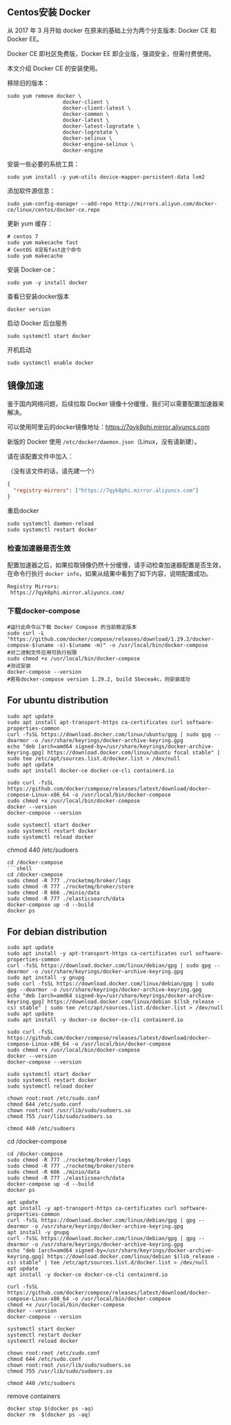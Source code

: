 ## Centos安装 Docker

从 2017 年 3 月开始 docker 在原来的基础上分为两个分支版本: Docker CE 和 Docker EE。

Docker CE 即社区免费版，Docker EE 即企业版，强调安全，但需付费使用。

本文介绍 Docker CE 的安装使用。

移除旧的版本：

```shell
sudo yum remove docker \
                  docker-client \
                  docker-client-latest \
                  docker-common \
                  docker-latest \
                  docker-latest-logrotate \
                  docker-logrotate \
                  docker-selinux \
                  docker-engine-selinux \
                  docker-engine
```

安装一些必要的系统工具：

```shell
sudo yum install -y yum-utils device-mapper-persistent-data lvm2
```

添加软件源信息：

```shell
sudo yum-config-manager --add-repo http://mirrors.aliyun.com/docker-ce/linux/centos/docker-ce.repo
```

更新 yum 缓存：

```shell
# centos 7
sudo yum makecache fast
# CentOS 8没有fast这个命令
sudo yum makecache
```

安装 Docker-ce：

```shell
sudo yum -y install docker
```

查看已安装docker版本

```shell
docker version
```

启动 Docker 后台服务

```shell
sudo systemctl start docker
```

开机启动

```shell
sudo systemctl enable docker
```


## 镜像加速

鉴于国内网络问题，后续拉取 Docker 镜像十分缓慢，我们可以需要配置加速器来解决。

可以使用阿里云的docker镜像地址：https://7qyk8phi.mirror.aliyuncs.com

新版的 Docker 使用 `/etc/docker/daemon.json`（Linux，没有请新建）。

请在该配置文件中加入：

（没有该文件的话，请先建一个）

```json
{
  "registry-mirrors": ["https://7qyk8phi.mirror.aliyuncs.com"]
}
```

重启docker

```shell
sudo systemctl daemon-reload
sudo systemctl restart docker
```

### 检查加速器是否生效

配置加速器之后，如果拉取镜像仍然十分缓慢，请手动检查加速器配置是否生效，在命令行执行 `docker info`，如果从结果中看到了如下内容，说明配置成功。

```shell
Registry Mirrors:
 https://7qyk8phi.mirror.aliyuncs.com/
```

### 下载docker-compose

```shell
#运行此命令以下载 Docker Compose 的当前稳定版本
sudo curl -L "https://github.com/docker/compose/releases/download/1.29.2/docker-compose-$(uname -s)-$(uname -m)" -o /usr/local/bin/docker-compose
#对二进制文件应用可执行权限
sudo chmod +x /usr/local/bin/docker-compose
#测试安装
docker-compose --version
#若有docker-compose version 1.29.2, build 5becea4c，则安装成功
```
## For ubuntu distribution
``` shell
sudo apt update
sudo apt install apt-transport-https ca-certificates curl software-properties-common
curl -fsSL https://download.docker.com/linux/ubuntu/gpg | sudo gpg --dearmor -o /usr/share/keyrings/docker-archive-keyring.gpg
echo "deb [arch=amd64 signed-by=/usr/share/keyrings/docker-archive-keyring.gpg] https://download.docker.com/linux/ubuntu focal stable" | sudo tee /etc/apt/sources.list.d/docker.list > /dev/null
sudo apt update
sudo apt install docker-ce docker-ce-cli containerd.io

sudo curl -fsSL https://github.com/docker/compose/releases/latest/download/docker-compose-Linux-x86_64 -o /usr/local/bin/docker-compose
sudo chmod +x /usr/local/bin/docker-compose
docker --version
docker-compose --version

sudo systemctl start docker
sudo systemctl restart docker
sudo systemctl reload docker

```
chmod 440 /etc/sudoers
```shell
cd /docker-compose
```shell
cd /docker-compose
sudo chmod -R 777 ./rocketmq/broker/logs
sudo chmod -R 777 ./rocketmq/broker/store
sudo chmod -R 666 ./minio/data
sudo chmod -R 777 ./elasticsearch/data
docker-compose up -d --build
docker ps
```


## For debian distribution

```shell
sudo apt update
sudo apt install -y apt-transport-https ca-certificates curl software-properties-common
curl -fsSL https://download.docker.com/linux/debian/gpg | sudo gpg --dearmor -o /usr/share/keyrings/docker-archive-keyring.gpg
sudo apt install -y gnupg
sudo curl -fsSL https://download.docker.com/linux/debian/gpg | sudo gpg --dearmor -o /usr/share/keyrings/docker-archive-keyring.gpg
echo "deb [arch=amd64 signed-by=/usr/share/keyrings/docker-archive-keyring.gpg] https://download.docker.com/linux/debian $(lsb_release -cs) stable" | sudo tee /etc/apt/sources.list.d/docker.list > /dev/null
sudo apt update
sudo apt install -y docker-ce docker-ce-cli containerd.io

sudo curl -fsSL https://github.com/docker/compose/releases/latest/download/docker-compose-Linux-x86_64 -o /usr/local/bin/docker-compose
sudo chmod +x /usr/local/bin/docker-compose
docker --version
docker-compose --version

sudo systemctl start docker
sudo systemctl restart docker
sudo systemctl reload docker

```

``` 
chown root:root /etc/sudo.conf
chmod 644 /etc/sudo.conf
chown root:root /usr/lib/sudo/sudoers.so
chmod 755 /usr/lib/sudo/sudoers.so
```

``` 
chmod 440 /etc/sudoers
```
cd /docker-compose
```
cd /docker-compose
sudo chmod -R 777 ./rocketmq/broker/logs
sudo chmod -R 777 ./rocketmq/broker/store
sudo chmod -R 666 ./minio/data
sudo chmod -R 777 ./elasticsearch/data
docker-compose up -d --build
docker ps
```

``` 
apt update
apt install -y apt-transport-https ca-certificates curl software-properties-common
curl -fsSL https://download.docker.com/linux/debian/gpg | gpg --dearmor -o /usr/share/keyrings/docker-archive-keyring.gpg
apt install -y gnupg
curl -fsSL https://download.docker.com/linux/debian/gpg | gpg --dearmor -o /usr/share/keyrings/docker-archive-keyring.gpg
echo "deb [arch=amd64 signed-by=/usr/share/keyrings/docker-archive-keyring.gpg] https://download.docker.com/linux/debian $(lsb_release -cs) stable" | tee /etc/apt/sources.list.d/docker.list > /dev/null
apt update
apt install -y docker-ce docker-ce-cli containerd.io

curl -fsSL https://github.com/docker/compose/releases/latest/download/docker-compose-Linux-x86_64 -o /usr/local/bin/docker-compose
chmod +x /usr/local/bin/docker-compose
docker --version
docker-compose --version

systemctl start docker
systemctl restart docker
systemctl reload docker

chown root:root /etc/sudo.conf
chmod 644 /etc/sudo.conf
chown root:root /usr/lib/sudo/sudoers.so
chmod 755 /usr/lib/sudo/sudoers.so

chmod 440 /etc/sudoers

```
remove containers
``` 
docker stop $(docker ps -aq)
docker rm  $(docker ps -aq)
```
